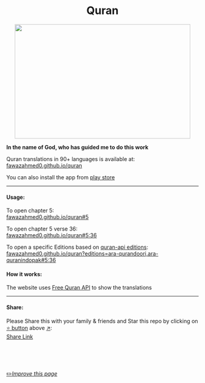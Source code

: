 <h1 align="center">Quran</h1>

<p align="center">
  <img width="460" height="300" src="https://github.com/fawazahmed0/quran/raw/main/quran.jpg">
</p>


**In the name of God, who has guided me to do this work**

Quran translations in 90+ languages is available at:<br> [fawazahmed0.github.io/quran](https://fawazahmed0.github.io/quran)

You can also install the app from [play store](https://play.google.com/store/apps/details?id=io.github.fawazahmed0.twa)

---
#### Usage:
To open chapter 5:<br>
[fawazahmed0.github.io/quran#5](fawazahmed0.github.io/quran#5)

To open chapter 5 verse 36:<br>
[fawazahmed0.github.io/quran#5:36](https://fawazahmed0.github.io/quran#5:36)


To open a specific Editions based on [quran-api editions](https://cdn.jsdelivr.net/gh/fawazahmed0/quran-api@1/editions.json):
<br>
[fawazahmed0.github.io/quran?editions=ara-qurandoori,ara-quranindopak#5:36](https://fawazahmed0.github.io/quran?editions=ara-qurandoori,ara-quranindopak#5:36)

#### How it works:
The website uses [Free Quran API](https://github.com/fawazahmed0/quran-api) to show the translations

---
#### Share:
Please Share this with your family & friends and Star this repo by clicking on [:star: button](#) above [:arrow_upper_right:](#):<br>
[Share Link](https://fawazahmed0.github.io/donate.html?mymsg=Thank%20you%20for%20using%20my%20Quran%20Web%20App%2C%20I%20would%20love%20if%20you%20also%20share%20it%20with%20your%20family%20%26%20friends%20because%20God%20says%3A%3Cbr%3E%3Cbr%3E%0A%20%3Cb%3E%3Cem%3EHelp%20each%20other%20in%20goodness%20and%20piety%2C%20but%20do%20not%20cooperate%20in%20wrong%20and%20hurting%20others.%20And%20fear%20God%2C%20Truly%2C%20God%20is%20severe%20in%20punishment%20-%20Quran%205%3A2%20%3C%2Fem%3E%3C%2Fb%3E%0A%20%0A%20&sharelink=http%3A%2F%2Ffawazahmed0.github.io%2Fquran&smallsharetext=Read%20Quran%20in%2090%2B%20languages&largesharetext=Read%20Quran%20in%20your%20language&sharebtnmsg=Share%20the%20Quran&nodonatebtn=No)

<br>
<br>
<br>

[:pencil2:*Improve this page*](https://github.com/fawazahmed0/quran/edit/main/README.md)
